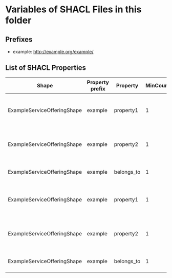 # Variables of SHACL Files in this folder

## Prefixes

- example: <http://example.org/example/>

## List of SHACL Properties

| Shape | Property prefix | Property | MinCount | MaxCount | Description | Datatype/NodeKind | Filename |
| --- | --- | --- | --- | --- | --- | --- | --- |
| ExampleServiceOfferingShape | example | property1 | 1 |  | A description that describes property 1. | <http://www.w3.org/2001/XMLSchema#string> | example_shacl.ttl |
| ExampleServiceOfferingShape | example | property2 | 1 |  | A description that describes property 2. | <http://www.w3.org/2001/XMLSchema#string> | example_shacl.ttl |
| ExampleServiceOfferingShape | example | belongs_to | 1 |  | Identifier of related Self Description. | <http://www.w3.org/ns/shacl#IRI> | example_shacl.ttl |
| ExampleServiceOfferingShape | example | property1 | 1 |  | A description that describes property 1. | <http://www.w3.org/2001/XMLSchema#string> | description_shacl.ttl |
| ExampleServiceOfferingShape | example | property2 | 1 |  | A description that describes property 2. | <http://www.w3.org/2001/XMLSchema#string> | description_shacl.ttl |
| ExampleServiceOfferingShape | example | belongs_to | 1 |  | Identifier of related Self Description. | <http://www.w3.org/ns/shacl#IRI> | description_shacl.ttl |
